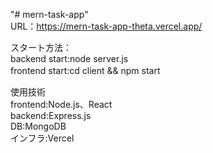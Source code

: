 "# mern-task-app"  
URL：https://mern-task-app-theta.vercel.app/

スタート方法：  
backend start:node server.js  
frontend start:cd client && npm start　　


使用技術  
frontend:Node.js、React  
backend:Express.js  
DB:MongoDB  
インフラ:Vercel  　
